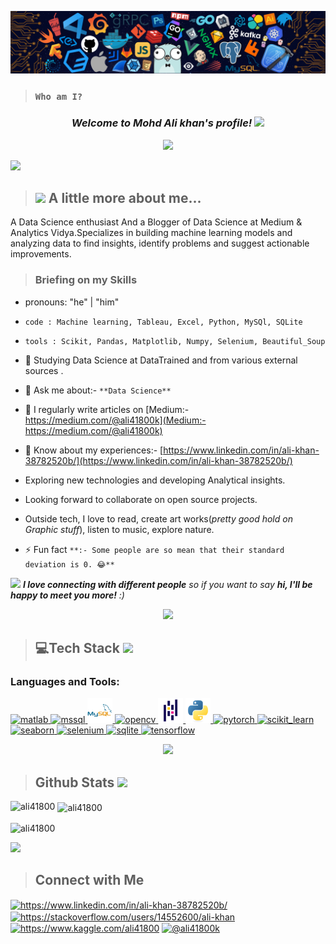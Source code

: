
![Github Banner](https://github.com/Jaydeep-Yadav/Jaydeep-Yadav/blob/main/banner.png)

>### `Who am I?`
<h3 align="center">
  <em>Welcome to Mohd Ali khan's profile!</em>
  <img src="https://media.giphy.com/media/mGcNjsfWAjY5AEZNw6/giphy.gif" width="50">
</h3>
<p align="center">
  <a href="https://github.com/CodeWhiteWeb/CodeWhiteWeb"><img src="https://readme-typing-svg.herokuapp.com?color=%2336BCF7&center=true&vCenter=true&lines=Hi+%2C+Welcome+to+my+Github+page;Name+Reveal+-->+Mohd_Ali+Kaur;Aspiring+Data+scientist+From+Non_Tech+to+Tech+Student;Aspiring+Enthusiast;Key+interests+-->;Analysis+Bringing_best_outcome;Graphic-Designing;Aesthetic+Art+Lover+%3C3;and+much+more..."></a>
</p>


<img src="https://user-images.githubusercontent.com/73097560/115834477-dbab4500-a447-11eb-908a-139a6edaec5c.gif"><br>
>## <img src="https://media.giphy.com/media/VgCDAzcKvsR6OM0uWg/giphy.gif" width="50"> A little more about me...  

A Data Science enthusiast And a Blogger of Data Science at Medium & Analytics Vidya.Specializes in building machine learning models and analyzing data to find insights, identify problems and suggest actionable improvements.<br>

><h3>Briefing on my Skills</h3>
- pronouns: "he" | "him"
- `code : Machine learning, Tableau, Excel, Python, MySQl, SQLite`
- `tools : Scikit, Pandas, Matplotlib, Numpy, Selenium, Beautiful_Soup` 

- 🌱 Studying Data Science at DataTrained and from various external sources .
- 💬 Ask me about:- `**Data Science**`
- 📝 I regularly write articles on [Medium:-https://medium.com/@ali41800k](Medium:-https://medium.com/@ali41800k)
- 📄 Know about my experiences:-  [https://www.linkedin.com/in/ali-khan-38782520b/](https://www.linkedin.com/in/ali-khan-38782520b/)

- Exploring new technologies and developing Analytical insights.
- Looking forward to collaborate on open source projects.
- Outside tech, I love to read, create art works(_pretty good hold on Graphic stuff_), listen to music, explore nature.
- ⚡ Fun fact `**:- Some people are so mean that their standard deviation is 0. 😂**`

<img src="https://media.giphy.com/media/LnQjpWaON8nhr21vNW/giphy.gif" width="60"> <em><b>I love connecting with different people</b> so if you want to say <b>hi, I'll be happy to meet you more!</b> :)</em><br>

<p  align="center">
<img src="https://user-images.githubusercontent.com/73097560/115834477-dbab4500-a447-11eb-908a-139a6edaec5c.gif"><br>

>## 💻Tech Stack <img src = "https://media2.giphy.com/media/QssGEmpkyEOhBCb7e1/giphy.gif?cid=ecf05e47a0n3gi1bfqntqmob8g9aid1oyj2wr3ds3mg700bl&rid=giphy.gif" width = 32px>

  <h3 align="left">Languages and Tools:</h3>
<p align="left"> <a href="https://www.mathworks.com/" target="_blank" rel="noreferrer"> <img src="https://upload.wikimedia.org/wikipedia/commons/2/21/Matlab_Logo.png" alt="matlab" width="40" height="40"/> </a> <a href="https://www.microsoft.com/en-us/sql-server" target="_blank" rel="noreferrer"> <img src="https://www.svgrepo.com/show/303229/microsoft-sql-server-logo.svg" alt="mssql" width="40" height="40"/> </a> <a href="https://www.mysql.com/" target="_blank" rel="noreferrer"> <img src="https://raw.githubusercontent.com/devicons/devicon/master/icons/mysql/mysql-original-wordmark.svg" alt="mysql" width="40" height="40"/> </a> <a href="https://opencv.org/" target="_blank" rel="noreferrer"> <img src="https://www.vectorlogo.zone/logos/opencv/opencv-icon.svg" alt="opencv" width="40" height="40"/> </a> <a href="https://pandas.pydata.org/" target="_blank" rel="noreferrer"> <img src="https://raw.githubusercontent.com/devicons/devicon/2ae2a900d2f041da66e950e4d48052658d850630/icons/pandas/pandas-original.svg" alt="pandas" width="40" height="40"/> </a> <a href="https://www.python.org" target="_blank" rel="noreferrer"> <img src="https://raw.githubusercontent.com/devicons/devicon/master/icons/python/python-original.svg" alt="python" width="40" height="40"/> </a> <a href="https://pytorch.org/" target="_blank" rel="noreferrer"> <img src="https://www.vectorlogo.zone/logos/pytorch/pytorch-icon.svg" alt="pytorch" width="40" height="40"/> </a> <a href="https://scikit-learn.org/" target="_blank" rel="noreferrer"> <img src="https://upload.wikimedia.org/wikipedia/commons/0/05/Scikit_learn_logo_small.svg" alt="scikit_learn" width="40" height="40"/> </a> <a href="https://seaborn.pydata.org/" target="_blank" rel="noreferrer"> <img src="https://seaborn.pydata.org/_images/logo-mark-lightbg.svg" alt="seaborn" width="40" height="40"/> </a> <a href="https://www.selenium.dev" target="_blank" rel="noreferrer"> <img src="https://raw.githubusercontent.com/detain/svg-logos/780f25886640cef088af994181646db2f6b1a3f8/svg/selenium-logo.svg" alt="selenium" width="40" height="40"/> </a> <a href="https://www.sqlite.org/" target="_blank" rel="noreferrer"> <img src="https://www.vectorlogo.zone/logos/sqlite/sqlite-icon.svg" alt="sqlite" width="40" height="40"/> </a> <a href="https://www.tensorflow.org" target="_blank" rel="noreferrer"> <img src="https://www.vectorlogo.zone/logos/tensorflow/tensorflow-icon.svg" alt="tensorflow" width="40" height="40"/> </a> </p>



<p  align="center">
<img src="https://user-images.githubusercontent.com/73097560/115834477-dbab4500-a447-11eb-908a-139a6edaec5c.gif"><br>

>## Github Stats  <img src="https://cdn-icons-png.flaticon.com/512/25/25231.png" height="35" />

<p><img align="left" src="https://github-readme-stats.vercel.app/api/top-langs?username=ali41800&show_icons=true&locale=en&layout=compact" alt="ali41800" /></p>

<p>&nbsp;<img align="center" src="https://github-readme-stats.vercel.app/api?username=ali41800&show_icons=true&locale=en" alt="ali41800" /></p>

<p><img align="center" src="https://github-readme-streak-stats.herokuapp.com/?user=ali41800&" alt="ali41800" /></p>
<img src="https://user-images.githubusercontent.com/73097560/115834477-dbab4500-a447-11eb-908a-139a6edaec5c.gif"><br>

>## Connect with Me
<p align="left">
<a href="https://linkedin.com/in/https://www.linkedin.com/in/ali-khan-38782520b/" target="blank"><img align="center" src="https://raw.githubusercontent.com/rahuldkjain/github-profile-readme-generator/master/src/images/icons/Social/linked-in-alt.svg" alt="https://www.linkedin.com/in/ali-khan-38782520b/" height="30" width="40" /></a>
<a href="https://stackoverflow.com/users/https://stackoverflow.com/users/14552600/ali-khan" target="blank"><img align="center" src="https://raw.githubusercontent.com/rahuldkjain/github-profile-readme-generator/master/src/images/icons/Social/stack-overflow.svg" alt="https://stackoverflow.com/users/14552600/ali-khan" height="30" width="40" /></a>
<a href="https://kaggle.com/https://www.kaggle.com/ali41800" target="blank"><img align="center" src="https://raw.githubusercontent.com/rahuldkjain/github-profile-readme-generator/master/src/images/icons/Social/kaggle.svg" alt="https://www.kaggle.com/ali41800" height="30" width="40" /></a>
<a href="https://medium.com/@ali41800k" target="blank"><img align="center" src="https://raw.githubusercontent.com/rahuldkjain/github-profile-readme-generator/master/src/images/icons/Social/medium.svg" alt="@ali41800k" height="30" width="40" /></a>
</p>
